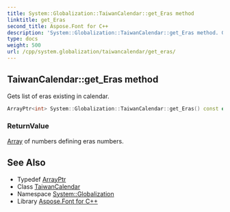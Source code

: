 ```yaml
---
title: System::Globalization::TaiwanCalendar::get_Eras method
linktitle: get_Eras
second_title: Aspose.Font for C++
description: 'System::Globalization::TaiwanCalendar::get_Eras method. Gets list of eras existing in calendar in C++.'
type: docs
weight: 500
url: /cpp/system.globalization/taiwancalendar/get_eras/
---
```

## TaiwanCalendar::get_Eras method


Gets list of eras existing in calendar.

```cpp
ArrayPtr<int> System::Globalization::TaiwanCalendar::get_Eras() const override
```


### ReturnValue

[Array](../../../system/array/) of numbers defining eras numbers.

## See Also

* Typedef [ArrayPtr](../../../system/arrayptr/)
* Class [TaiwanCalendar](../)
* Namespace [System::Globalization](../../)
* Library [Aspose.Font for C++](../../../)
